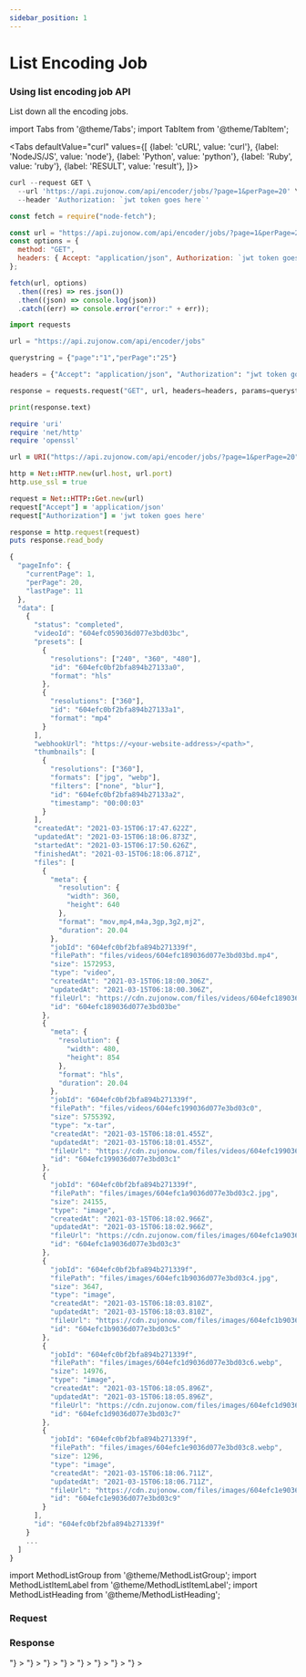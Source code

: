 ```yaml
---
sidebar_position: 1
---
```


# List Encoding Job

### Using list encoding job API

List down all the encoding jobs.

import Tabs from '@theme/Tabs';
import TabItem from '@theme/TabItem';

<Tabs
defaultValue="curl"
values={[
{label: 'cURL', value: 'curl'},
{label: 'NodeJS/JS', value: 'node'},
{label: 'Python', value: 'python'},
{label: 'Ruby', value: 'ruby'},
{label: 'RESULT', value: 'result'},
]}>
<TabItem value="curl">

```js
curl --request GET \
  --url 'https://api.zujonow.com/api/encoder/jobs/?page=1&perPage=20' \
  --header 'Authorization: `jwt token goes here`'
```

</TabItem>
<TabItem value="node">

```js
const fetch = require("node-fetch");

const url = "https://api.zujonow.com/api/encoder/jobs/?page=1&perPage=20";
const options = {
  method: "GET",
  headers: { Accept: "application/json", Authorization: `jwt token goes here` },
};

fetch(url, options)
  .then((res) => res.json())
  .then((json) => console.log(json))
  .catch((err) => console.error("error:" + err));
```

</TabItem>
<TabItem value="python">

```python
import requests

url = "https://api.zujonow.com/api/encoder/jobs"

querystring = {"page":"1","perPage":"25"}

headers = {"Accept": "application/json", "Authorization": "jwt token goes here"}

response = requests.request("GET", url, headers=headers, params=querystring)

print(response.text)
```

</TabItem>
<TabItem value="ruby">

```ruby
require 'uri'
require 'net/http'
require 'openssl'

url = URI("https://api.zujonow.com/api/encoder/jobs/?page=1&perPage=20")

http = Net::HTTP.new(url.host, url.port)
http.use_ssl = true

request = Net::HTTP::Get.new(url)
request["Accept"] = 'application/json'
request["Authorization"] = 'jwt token goes here'

response = http.request(request)
puts response.read_body
```

</TabItem>
<TabItem value="result">

```js
{
  "pageInfo": {
    "currentPage": 1,
    "perPage": 20,
    "lastPage": 11
  },
  "data": [
    {
      "status": "completed",
      "videoId": "604efc059036d077e3bd03bc",
      "presets": [
        {
          "resolutions": ["240", "360", "480"],
          "id": "604efc0bf2bfa894b27133a0",
          "format": "hls"
        },
        {
          "resolutions": ["360"],
          "id": "604efc0bf2bfa894b27133a1",
          "format": "mp4"
        }
      ],
      "webhookUrl": "https://<your-website-address>/<path>",
      "thumbnails": [
        {
          "resolutions": ["360"],
          "formats": ["jpg", "webp"],
          "filters": ["none", "blur"],
          "id": "604efc0bf2bfa894b27133a2",
          "timestamp": "00:00:03"
        }
      ],
      "createdAt": "2021-03-15T06:17:47.622Z",
      "updatedAt": "2021-03-15T06:18:06.873Z",
      "startedAt": "2021-03-15T06:17:50.626Z",
      "finishedAt": "2021-03-15T06:18:06.871Z",
      "files": [
        {
          "meta": {
            "resolution": {
              "width": 360,
              "height": 640
            },
            "format": "mov,mp4,m4a,3gp,3g2,mj2",
            "duration": 20.04
          },
          "jobId": "604efc0bf2bfa894b271339f",
          "filePath": "files/videos/604efc189036d077e3bd03bd.mp4",
          "size": 1572953,
          "type": "video",
          "createdAt": "2021-03-15T06:18:00.306Z",
          "updatedAt": "2021-03-15T06:18:00.306Z",
          "fileUrl": "https://cdn.zujonow.com/files/videos/604efc189036d077e3bd03bd.mp4",
          "id": "604efc189036d077e3bd03be"
        },
        {
          "meta": {
            "resolution": {
              "width": 480,
              "height": 854
            },
            "format": "hls",
            "duration": 20.04
          },
          "jobId": "604efc0bf2bfa894b271339f",
          "filePath": "files/videos/604efc199036d077e3bd03c0",
          "size": 5755392,
          "type": "x-tar",
          "createdAt": "2021-03-15T06:18:01.455Z",
          "updatedAt": "2021-03-15T06:18:01.455Z",
          "fileUrl": "https://cdn.zujonow.com/files/videos/604efc199036d077e3bd03c0/index.m3u8",
          "id": "604efc199036d077e3bd03c1"
        },
        {
          "jobId": "604efc0bf2bfa894b271339f",
          "filePath": "files/images/604efc1a9036d077e3bd03c2.jpg",
          "size": 24155,
          "type": "image",
          "createdAt": "2021-03-15T06:18:02.966Z",
          "updatedAt": "2021-03-15T06:18:02.966Z",
          "fileUrl": "https://cdn.zujonow.com/files/images/604efc1a9036d077e3bd03c2.jpg",
          "id": "604efc1a9036d077e3bd03c3"
        },
        {
          "jobId": "604efc0bf2bfa894b271339f",
          "filePath": "files/images/604efc1b9036d077e3bd03c4.jpg",
          "size": 3647,
          "type": "image",
          "createdAt": "2021-03-15T06:18:03.810Z",
          "updatedAt": "2021-03-15T06:18:03.810Z",
          "fileUrl": "https://cdn.zujonow.com/files/images/604efc1b9036d077e3bd03c4.jpg",
          "id": "604efc1b9036d077e3bd03c5"
        },
        {
          "jobId": "604efc0bf2bfa894b271339f",
          "filePath": "files/images/604efc1d9036d077e3bd03c6.webp",
          "size": 14976,
          "type": "image",
          "createdAt": "2021-03-15T06:18:05.896Z",
          "updatedAt": "2021-03-15T06:18:05.896Z",
          "fileUrl": "https://cdn.zujonow.com/files/images/604efc1d9036d077e3bd03c6.webp",
          "id": "604efc1d9036d077e3bd03c7"
        },
        {
          "jobId": "604efc0bf2bfa894b271339f",
          "filePath": "files/images/604efc1e9036d077e3bd03c8.webp",
          "size": 1296,
          "type": "image",
          "createdAt": "2021-03-15T06:18:06.711Z",
          "updatedAt": "2021-03-15T06:18:06.711Z",
          "fileUrl": "https://cdn.zujonow.com/files/images/604efc1e9036d077e3bd03c8.webp",
          "id": "604efc1e9036d077e3bd03c9"
        }
      ],
      "id": "604efc0bf2bfa894b271339f"
    }
    ...
  ]
}
```

</TabItem>
</Tabs>

import MethodListGroup from '@theme/MethodListGroup';
import MethodListItemLabel from '@theme/MethodListItemLabel';
import MethodListHeading from '@theme/MethodListHeading';

### Request

<MethodListGroup>
  <MethodListItemLabel name="__request" option={"required"} type={"object"} >
    <MethodListGroup>
      <MethodListHeading heading="Request" />
      <MethodListItemLabel name="page" option={"optional"} type={"number"} defaultValue="1" />
      <MethodListItemLabel name="perPage" option={"optional"} type={"number"} />
    </MethodListGroup>
  </MethodListItemLabel>
</MethodListGroup>

### Response

<MethodListGroup>
  <MethodListItemLabel name="__response"  type={"object"} >
    <MethodListGroup>
      <MethodListHeading heading="Response" />
      <MethodListItemLabel name="pageInfo" type={"object"} >
        <MethodListGroup>
          <MethodListItemLabel name="currentPage"  type={"number"} />
          <MethodListItemLabel name="perPage"  type={"number"} />
          <MethodListItemLabel name="lastPage" type={"number"} />
        </MethodListGroup>
      </MethodListItemLabel>
      <MethodListItemLabel name="data" type={"Array<object>"} >
        <MethodListItemLabel name="id" type={"string"} />
        <MethodListItemLabel name="status"  type={"string"} />
        <MethodListItemLabel name="videoId"  type={"string"} />
        <MethodListItemLabel name="presets" type={"Array<object>"} >
          <MethodListGroup>
            <MethodListItemLabel name="resolutions" description={"Possible values are 240, 360, 720, 1080 and 4k"}  type={"Array<string>"}  >
            </MethodListItemLabel>
            <MethodListItemLabel name="format"  type={"string"} />
            <MethodListItemLabel name="id"  type={"string"} />
          </MethodListGroup>
        </MethodListItemLabel>
        <MethodListItemLabel name="thumbnails" option={"optional"} type={"Array<object>"} >
          <MethodListGroup>
            <MethodListItemLabel name="timestamp" type={"string"} />
            <MethodListItemLabel name="resolutions" type={"Array<string>"}  >
            </MethodListItemLabel>
            <MethodListItemLabel name="formats" type={"Array<string>"}  >
            </MethodListItemLabel>
            <MethodListItemLabel name="filters" type={"Array<string>"}  >
            </MethodListItemLabel>
          </MethodListGroup>
        </MethodListItemLabel>
        <MethodListItemLabel name="webhookUrl" type={"string"} />
        <MethodListItemLabel name="files" type={"Array<object>"} >
          <MethodListGroup>
            <MethodListItemLabel name="meta" type={"object"}>
              <MethodListItemLabel name="resolution" type={"object"} >
                <MethodListItemLabel name="width" type={"number"} />
                <MethodListItemLabel name="height" type={"number"} />
              </MethodListItemLabel>
            </MethodListItemLabel>
            <MethodListItemLabel name="format" type={"string"} />
            <MethodListItemLabel name="duration" type={"number"} />
          </MethodListGroup>
          <MethodListItemLabel name="jobId" type={"string"} />
          <MethodListItemLabel name="filePath" type={"string"} />
          <MethodListItemLabel name="size" type={"number"} />
          <MethodListItemLabel name="type" type={"string"} />
          <MethodListItemLabel name="createdAt" type={"date"} />
          <MethodListItemLabel name="updatedAt" type={"date"} />
          <MethodListItemLabel name="fileUrl" type={"string"} />
          <MethodListItemLabel name="id" type={"string"} />
        </MethodListItemLabel>
      </MethodListItemLabel>
    </MethodListGroup>
  </MethodListItemLabel>
</MethodListGroup>
